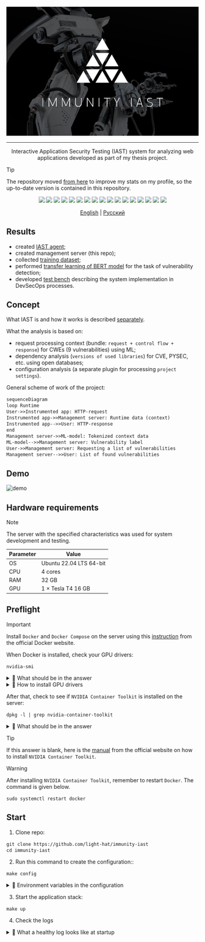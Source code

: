 <p align="center">
<img src="assets/head.png">
</p>

<hr/>
<p align="center">Interactive Application Security Testing (IAST) system for analyzing web applications developed as part of my thesis project.</p>

> [!TIP]
> The repository moved <a href="https://github.com/Immunity-IAST/">from here</a> to improve my stats on my profile, so the up-to-date version is contained in this repository.

<p align="center">
<img src="https://img.shields.io/badge/nVIDIA-%2376B900.svg?style=for-the-badge&logo=nVIDIA&logoColor=white">
<img src="https://img.shields.io/badge/cuda-000000.svg?style=for-the-badge&logo=nVIDIA&logoColor=green">
<img src="https://img.shields.io/badge/jupyter-%23FA0F00.svg?style=for-the-badge&logo=jupyter&logoColor=white">
<img src="https://img.shields.io/badge/pandas-%23150458.svg?style=for-the-badge&logo=pandas&logoColor=white">
<img src="https://img.shields.io/badge/PyTorch-%23EE4C2C.svg?style=for-the-badge&logo=PyTorch&logoColor=white">
<img src="https://img.shields.io/badge/scikit--learn-%23F7931E.svg?style=for-the-badge&logo=scikit-learn&logoColor=white">
<img src="https://img.shields.io/badge/numpy-%23013243.svg?style=for-the-badge&logo=numpy&logoColor=white">
<img src="https://img.shields.io/badge/javascript-%23323330.svg?style=for-the-badge&logo=javascript&logoColor=%23F7DF1E">
<img src="https://img.shields.io/badge/vuejs-%2335495e.svg?style=for-the-badge&logo=vuedotjs&logoColor=%234FC08D">
<img src="https://img.shields.io/badge/python-3670A0?style=for-the-badge&logo=python&logoColor=ffdd54">
<img src="https://img.shields.io/badge/django-%23092E20.svg?style=for-the-badge&logo=django&logoColor=white">
<img src="https://img.shields.io/badge/DJANGO-REST-ff1709?style=for-the-badge&logo=django&logoColor=white&color=ff1709&labelColor=gray">
<img src="https://img.shields.io/badge/celery-%23a9cc54.svg?style=for-the-badge&logo=celery&logoColor=ddf4a4">
<img src="https://img.shields.io/badge/redis-%23DD0031.svg?style=for-the-badge&logo=redis&logoColor=white">
<img src="https://img.shields.io/badge/postgres-%23316192.svg?style=for-the-badge&logo=postgresql&logoColor=white">
<img src="https://img.shields.io/badge/nginx-%23009639.svg?style=for-the-badge&logo=nginx&logoColor=white">
<img src="https://img.shields.io/badge/docker-%230db7ed.svg?style=for-the-badge&logo=docker&logoColor=white">
</p>

<div align="center">
<a href="Readme.md">English</a> | 
<a href="Readme.ru.md">Русский</a>
</div>

## Results

- created [IAST agent](https://github.com/light-hat/immunity-python-agent);
- created management server (this repo);
- collected [training dataset](https://huggingface.co/datasets/l1ghth4t/iast-python3-django-flask);
- performed [transfer learning of BERT model](https://huggingface.co/l1ghth4t/immunity) for the task of vulnerability detection;
- developed [test bench](https://github.com/light-hat/devsecops-stand) describing the system implementation in DevSecOps processes.

## Concept

What IAST is and how it works is described [separately](Theory.md).

What the analysis is based on:

- request processing context (bundle: `request + control flow + response`) for CWEs (9 vulnerabilities) using ML;
- dependency analysis (`versions of used libraries`) for CVE, PYSEC, etc. using open databases;
- configuration analysis (a separate plugin for processing `project settings`).

General scheme of work of the project:

```mermaid
sequenceDiagram
loop Runtime
User->>Instrumented app: HTTP-request
Instrumented app->>Management server: Runtime data (context)
Instrumented app-->>User: HTTP-response
end
Management server->>ML-model: Tokenized context data
ML-model-->>Management server: Vulnerability label
User->>Management server: Requesting a list of vulnerabilities
Management server-->>User: List of found vulnerabilities
```

## Demo

![demo](assets/demo.gif)

## Hardware requirements

> [!NOTE]
> The server with the specified characteristics was used for system development and testing.

| Parameter | Value                   |
|-----------|-------------------------|
| OS        | Ubuntu 22.04 LTS 64-bit |
| CPU       | 4 cores                 |
| RAM       | 32 GB                   |
| GPU       | 1 × Tesla T4  16 GB     |

## Preflight

> [!IMPORTANT]
> Install `Docker` and `Docker Compose` on the server using this [instruction](https://docs.docker.com/engine/install/ubuntu/) from the official Docker website.

When Docker is installed, check your GPU drivers:

```shell
nvidia-smi
```

<details>
  <summary>👀 What should be in the answer</summary>

<hr />

```
Sat Jan  4 01:37:28 2025       
+---------------------------------------------------------------------------------------+
| NVIDIA-SMI 535.183.01             Driver Version: 535.183.01   CUDA Version: 12.2     |
|-----------------------------------------+----------------------+----------------------+
| GPU  Name                 Persistence-M | Bus-Id        Disp.A | Volatile Uncorr. ECC |
| Fan  Temp   Perf          Pwr:Usage/Cap |         Memory-Usage | GPU-Util  Compute M. |
|                                         |                      |               MIG M. |
|=========================================+======================+======================|
|   0  Tesla T4                       Off | 00000000:00:06.0 Off |                  Off |
| N/A   49C    P0              28W /  70W |    783MiB / 16384MiB |      0%      Default |
|                                         |                      |                  N/A |
+-----------------------------------------+----------------------+----------------------+
```

<hr />

</details>

<details>
  <summary>👀 How to install GPU drivers</summary>

<hr />

Install driver compilation tools and kernel headers:

```shell
sudo apt update
sudo apt-get install build-essential linux-headers-$(uname -r)
```

Look for available versions of the driver:

```shell
ubuntu-drivers devices
```

Find a similar line in the output:

```text
...
driver   : nvidia-driver-535 - distro non-free recommended
...
```

This is the version of the driver you need to install:

```shell
sudo apt-get install nvidia-driver-535
```

Then restart the server:

```shell
sudo reboot
```

After rebooting, check the GPU drivers again:

```shell
nvidia-smi
```

<hr />

</details>

After that, check to see if `NVIDIA Container Toolkit` is installed on the server:

```shell
dpkg -l | grep nvidia-container-toolkit
```

<details>
  <summary>👀 What should be in the answer</summary>

<hr />

```
ii  nvidia-container-toolkit          1.17.3-1          amd64     NVIDIA Container toolkit
ii  nvidia-container-toolkit-base     1.17.3-1          amd64     NVIDIA Container Toolkit Base

```

<hr />

</details>

> [!TIP]
> If this answer is blank, here is the [manual](https://docs.nvidia.com/datacenter/cloud-native/container-toolkit/latest/install-guide.html) from the official website on how to install `NVIDIA Container Toolkit`.

> [!WARNING]
> After installing `NVIDIA Container Toolkit`, remember to restart `Docker`. The command is given below.

```shell
sudo systemctl restart docker
```

## Start

1. Clone repo:

```shell
git clone https://github.com/light-hat/immunity-iast
cd immunity-iast
```

2. Run this command to create the configuration::

```shell
make config
```

<details>

  <summary>👀 Environment variables in the configuration</summary>

<hr />

- `API_URL`: the address where the service will be deployed;

- `API_PORT`: the port on which the service will receive requests;

- `POSTGRES_HOST`: the database host (the name of the service in the application stack);

- `POSTGRES_PORT`: the port of the database;

- `POSTGRES_USER`: database user;

- `POSTGRES_PASSWORD`: database password;

- `POSTGRES_DB`: name of the database used by the service;

<hr />

</details>

3. Start the application stack:

```shell
make up
```

4. Check the logs

<details>
  <summary>👀 What a healthy log looks like at startup</summary>

<hr />

Main application log:

```shell
make logs | grep immunity
```

```text
immunity-1    | DB not yet run...
immunity-1    | DB did run.
immunity-1    | Migrations for 'core':
immunity-1    |   core/migrations/0001_initial.py
immunity-1    |     + Create model Context
immunity-1    |     + Create model DatasetLabel
immunity-1    |     + Create model Library
immunity-1    |     + Create model Project
immunity-1    |     + Create model User
immunity-1    |     + Create model DependencyVulnerability
immunity-1    |     + Add field project to library
immunity-1    |     + Create model Event
immunity-1    |     + Add field project to context
immunity-1    |     + Create model Configuration
immunity-1    |     + Create model Request
immunity-1    |     + Create model Response
immunity-1    |     + Create model Vulnerability
immunity-1    | Operations to perform:
immunity-1    |   Apply all migrations: admin, auth, contenttypes, core, sessions
immunity-1    | Running migrations:
immunity-1    |   No migrations to apply.
immunity-1    | 2025-01-31 03:28:00,341 - [INFO] - [MainThread] - core.management.commands.init_users - (init_users.py).handle(21) - Администратор уже создан.
immunity-1    | [2025-01-31 00:28:00 +0000] [12] [INFO] Starting gunicorn 23.0.0
immunity-1    | [2025-01-31 00:28:00 +0000] [12] [INFO] Listening at: http://0.0.0.0:8000 (12)
immunity-1    | [2025-01-31 00:28:00 +0000] [12] [INFO] Using worker: sync
immunity-1    | [2025-01-31 00:28:00 +0000] [13] [INFO] Booting worker with pid: 13
```

Worker log:

```shell
make logs | grep worker
```

```text
worker-1      |  
worker-1      |  -------------- celery@10488abd3a8b v5.4.0 (opalescent)
worker-1      | --- ***** ----- 
worker-1      | -- ******* ---- Linux-5.15.0-131-generic-x86_64-with-glibc2.36 2025-01-31 03:27:58
worker-1      | - *** --- * --- 
worker-1      | - ** ---------- [config]
worker-1      | - ** ---------- .> app:         conf:0x7f1d7d8c48f0
worker-1      | - ** ---------- .> transport:   redis://redis:6379//
worker-1      | - ** ---------- .> results:     redis://redis:6379/
worker-1      | - *** --- * --- .> concurrency: 4 (prefork)
worker-1      | -- ******* ---- .> task events: OFF (enable -E to monitor tasks in this worker)
worker-1      | --- ***** ----- 
worker-1      |  -------------- [queues]
worker-1      |                 .> celery           exchange=celery(direct) key=celery
worker-1      |                 
worker-1      | 
worker-1      | [tasks]
worker-1      |   . engine.context.handle_config
worker-1      |   . engine.context.handle_context
worker-1      |   . engine.context.handle_dependencies
worker-1      |   . engine.engine.run_analysis_task
worker-1      | 
worker-1      | [2025-01-31 03:27:59,044: WARNING/MainProcess] /usr/local/lib/python3.12/site-packages/celery/worker/consumer/consumer.py:508: CPendingDeprecationWarning: The broker_connection_retry configuration setting will no longer determine
worker-1      | whether broker connection retries are made during startup in Celery 6.0 and above.
worker-1      | If you wish to retain the existing behavior for retrying connections on startup,
worker-1      | you should set broker_connection_retry_on_startup to True.
worker-1      |   warnings.warn(
worker-1      | 
worker-1      | [2025-01-31 03:27:59,054: WARNING/MainProcess] /usr/local/lib/python3.12/site-packages/celery/worker/consumer/consumer.py:508: CPendingDeprecationWarning: The broker_connection_retry configuration setting will no longer determine
worker-1      | whether broker connection retries are made during startup in Celery 6.0 and above.
worker-1      | If you wish to retain the existing behavior for retrying connections on startup,
worker-1      | you should set broker_connection_retry_on_startup to True.
nginx         | /docker-entrypoint.sh: Launching /docker-entrypoint.d/30-tune-worker-processes.sh
worker-1      |   warnings.warn(
worker-1      | 
immunity-1    | [2025-01-31 00:28:00 +0000] [12] [INFO] Using worker: sync
immunity-1    | [2025-01-31 00:28:00 +0000] [13] [INFO] Booting worker with pid: 13
nginx         | 2025/01/31 00:27:57 [notice] 1#1: start worker processes
nginx         | 2025/01/31 00:27:57 [notice] 1#1: start worker process 19
nginx         | 2025/01/31 00:27:57 [notice] 1#1: start worker process 20
nginx         | 2025/01/31 00:27:57 [notice] 1#1: start worker process 21
nginx         | 2025/01/31 00:27:57 [notice] 1#1: start worker process 22
```

<hr />

</details>
